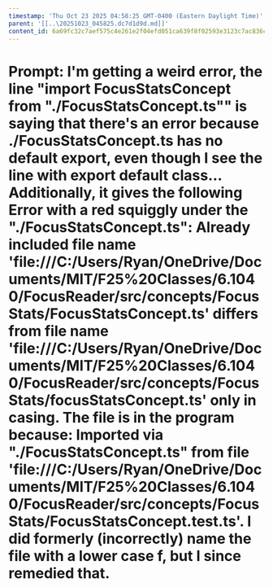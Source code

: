 ```yaml
---
timestamp: 'Thu Oct 23 2025 04:58:25 GMT-0400 (Eastern Daylight Time)'
parent: '[[..\20251023_045825.dc7d1d9d.md]]'
content_id: 6a69fc32c7aef575c4e261e2f04efd051ca639f8f02593e3123c7ac836cc0646
---
```


# Prompt: I'm getting a weird error, the line "import FocusStatsConcept from "./FocusStatsConcept.ts"" is saying that there's an error because ./FocusStatsConcept.ts has no default export, even though I see the line with export default class... Additionally, it gives the following Error with a red squiggly under the "./FocusStatsConcept.ts": Already included file name 'file:///C:/Users/Ryan/OneDrive/Documents/MIT/F25%20Classes/6.1040/FocusReader/src/concepts/FocusStats/FocusStatsConcept.ts' differs from file name 'file:///C:/Users/Ryan/OneDrive/Documents/MIT/F25%20Classes/6.1040/FocusReader/src/concepts/FocusStats/focusStatsConcept.ts' only in casing.  The file is in the program because: Imported via "./FocusStatsConcept.ts" from file 'file:///C:/Users/Ryan/OneDrive/Documents/MIT/F25%20Classes/6.1040/FocusReader/src/concepts/FocusStats/FocusStatsConcept.test.ts'. I did formerly (incorrectly) name the file with a lower case f, but I since remedied that.
